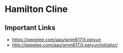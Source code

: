 # Hamilton Cline

## Important Links

- https://pepelee.com/aau/wnm617/li.peiyun
- http://pepelee.com/aau/wnm617/li.peiyun/initializr/